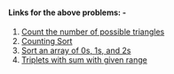 #### Links for the above problems: -
1. [Count the number of possible triangles](https://practice.geeksforgeeks.org/problems/count-possible-triangles-1587115620/1)
2. [Counting Sort](https://practice.geeksforgeeks.org/problems/counting-sort/1)
3. [Sort an array of 0s, 1s, and 2s](https://practice.geeksforgeeks.org/problems/sort-an-array-of-0s-1s-and-2s4231/1)
4. [Triplets with sum with given range](https://practice.geeksforgeeks.org/problems/triplets-with-sum-with-given-range/1/)
